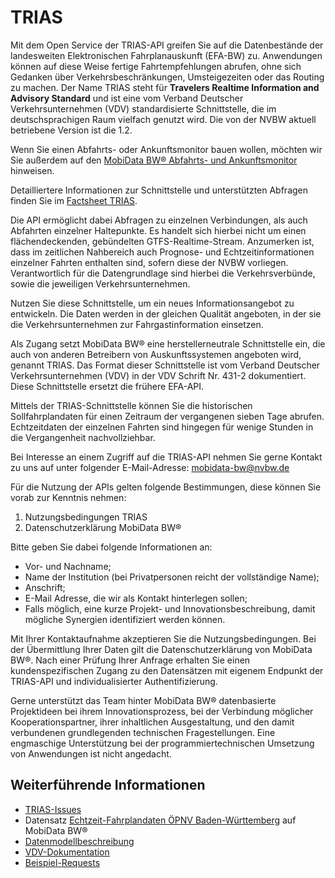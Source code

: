 # TRIAS
Mit dem Open Service der TRIAS-API greifen Sie auf die Datenbestände der landesweiten Elektronischen Fahrplanauskunft (EFA-BW) zu. Anwendungen können auf diese Weise fertige Fahrtempfehlungen abrufen, ohne sich Gedanken über Verkehrsbeschränkungen, Umsteigezeiten oder das Routing zu machen. Der Name TRIAS steht für __Travelers Realtime Information and Advisory Standard__ und ist eine vom Verband Deutscher Verkehrsunternehmen (VDV) standardisierte Schnittstelle, die im deutschsprachigen Raum vielfach genutzt wird. Die von der NVBW aktuell betriebene Version ist die 1.2.

Wenn Sie einen Abfahrts- oder Ankunftsmonitor bauen wollen, möchten wir Sie außerdem auf den [MobiData BW® Abfahrts- und Ankunftsmonitor](https://www.mobidata-bw.de/blog/abfahrts-ankunfts-monitor) hinweisen.

Detailliertere Informationen zur Schnittstelle und unterstützten Abfragen finden Sie im [Factsheet TRIAS](https://www.mobidata-bw.de/data/MobiData-BW-Factsheet-TRIAS.pdf).

Die API ermöglicht dabei Abfragen zu einzelnen Verbindungen, als auch Abfahrten einzelner Haltepunkte. Es handelt sich hierbei nicht um einen flächendeckenden, gebündelten GTFS-Realtime-Stream. Anzumerken ist, dass im zeitlichen Nahbereich auch Prognose- und Echtzeitinformationen einzelner Fahrten enthalten sind, sofern diese der NVBW vorliegen. Verantwortlich für die Datengrundlage sind hierbei die Verkehrsverbünde, sowie die jeweiligen Verkehrsunternehmen.

Nutzen Sie diese Schnittstelle, um ein neues Informationsangebot zu entwickeln. Die Daten werden in der gleichen Qualität angeboten, in der sie die Verkehrsunternehmen zur Fahrgastinformation einsetzen.

Als Zugang setzt MobiData BW® eine herstellerneutrale Schnittstelle ein, die auch von anderen Betreibern von Auskunftssystemen angeboten wird, genannt TRIAS. Das Format dieser Schnittstelle ist vom Verband Deutscher Verkehrsunternehmen (VDV) in der VDV Schrift Nr. 431-2 dokumentiert. Diese Schnittstelle ersetzt die frühere EFA-API.

Mittels der TRIAS-Schnittstelle können Sie die historischen Sollfahrplandaten für einen Zeitraum der vergangenen sieben Tage abrufen. Echtzeitdaten der einzelnen Fahrten sind hingegen für wenige Stunden in die Vergangenheit nachvollziehbar.

Bei Interesse an einem Zugriff auf die TRIAS-API nehmen Sie gerne Kontakt zu uns auf unter folgender E-Mail-Adresse: mobidata-bw@nvbw.de

Für die Nutzung der APIs gelten folgende Bestimmungen, diese können Sie vorab zur Kenntnis nehmen:

1. Nutzungsbedingungen TRIAS
2. Datenschutzerklärung MobiData BW®
   
Bitte geben Sie dabei folgende Informationen an:

* Vor- und Nachname;
* Name der Institution (bei Privatpersonen reicht der vollständige Name);
* Anschrift;
* E-Mail Adresse, die wir als Kontakt hinterlegen sollen;
* Falls möglich, eine kurze Projekt- und Innovationsbeschreibung, damit mögliche Synergien identifiziert werden können.

Mit Ihrer Kontaktaufnahme akzeptieren Sie die Nutzungsbedingungen. Bei der Übermittlung Ihrer Daten gilt die Datenschutzerklärung von MobiData BW®. Nach einer Prüfung Ihrer Anfrage erhalten Sie einen kundenspezifischen Zugang zu den Datensätzen mit eigenem Endpunkt der TRIAS-API und individualisierter Authentifizierung.

Gerne unterstützt das Team hinter MobiData BW® datenbasierte Projektideen bei ihrem Innovationsprozess, bei der Verbindung möglicher Kooperationspartner, ihrer inhaltlichen Ausgestaltung, und den damit verbundenen grundlegenden technischen Fragestellungen. Eine engmaschige Unterstützung bei der programmiertechnischen Umsetzung von Anwendungen ist nicht angedacht.

## Weiterführende Informationen
* [TRIAS-Issues](https://github.com/mobidata-bw/TRIAS/issues)
* Datensatz [Echtzeit-Fahrplandaten ÖPNV Baden-Württemberg](https://www.mobidata-bw.de/dataset/trias) auf MobiData BW®
* [Datenmodellbeschreibung](https://www.mobidata-bw.de/data/Mentz%20Datenmodellbeschreibung_%20TRIAS%201.2%20Dokumentation%20-%20Trias%201.2%20Kundendokumentation.pdf)
* [VDV-Dokumentation](https://www.vdv.de/ip-kom-oev.aspx)
* [Beispiel-Requests](https://www.mobidata-bw.de/data/Beispielrequests.zip)
